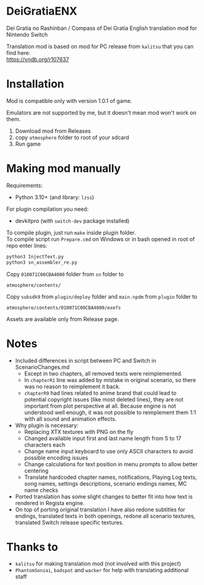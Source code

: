 # DeiGratiaENX
Dei Gratia no Rashinban / Compass of Dei Gratia English translation mod for Nintendo Switch

Translation mod is based on mod for PC release from `kalitsu` that you can find here:<br>
https://vndb.org/r107637

# Installation

Mod is compatible only with version 1.0.1 of game.

Emulators are not supported by me, but it doesn't mean mod won't work on them.

1. Download mod from Releases
2. copy `atmosphere` folder to root of your sdcard
3. Run game

# Making mod manually

Requirements:
- Python 3.10+ (and library: `lzss`)

For plugin compilation you need:
- devkitpro (with `switch-dev` package installed)

To compile plugin, just run `make` inside plugin folder.<br>
To compile script run `Prepare.cmd` on Windows or in bash opened in root of repo enter lines:
```cmd
python3 InjectText.py 
python3 sn_assembler_re.py
```

Copy `010071C00CBA4000` folder from `sn` folder to 
```
atmosphere/contents/
```
Copy `subsdk9` from `plugin/deploy` folder and `main.npdm` from `plugin` folder to
```
atmosphere/contents/010071C00CBA4000/exefs
```

Assets are available only from Release page.

# Notes
- Included differences in script between PC and Switch in ScenarioChanges.md
    - Except in two chapters, all removed texts were reimplemented. 
    - In `chapterR1` line was added by mistake in original scenario, so there was no reason to reimplement it back. 
    - `chapterR9` had lines related to anime brand that could lead to potential copyright issues (like most deleted lines), they are not important from plot perspective at all. Because engine is not understood well enough, it was not possible to reimplement them 1:1 with all sound and animation effects.
- Why plugin is necessary:
    - Replacing XTX textures with PNG on the fly
    - Changed available input first and last name length from 5 to 17 characters each
    - Change name input keyboard to use only ASCII characters to avoid possible encoding issues
    - Change calculations for text position in menu prompts to allow better centering
    - Translate hardcoded chapter names, notifications, Playing Log texts, song names, settings descriptions, scenario endings names, MC name checks
- Ported translation has some slight changes to better fit into how text is rendered in Regista engine. 
- On top of porting original translation I have also redone subtitles for endings, translated texts in both openings, redone all scenario textures, translated Switch release specific textures.

# Thanks to
- `kalitsu` for making translation mod (not involved with this project)
- `PhantomSonzai`, `badspot` and `wacker` for help with translating additional staff
